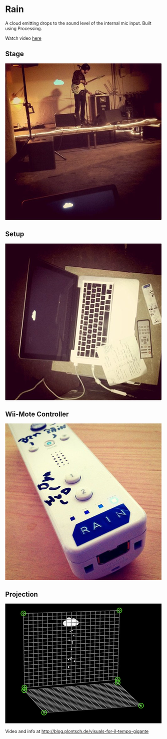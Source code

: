 Rain
====

A cloud emitting drops to the sound level of the internal mic input. Built using Processing.

Watch video [here](https://vimeo.com/22183786)

## Stage

![Stage](/03-stage.jpg)

## Setup

![Setup](/02-setup.jpg)

## Wii-Mote Controller

![Controller](/01-controller.jpg)

## Projection

![Projection](/04-projection.jpg)

Video and info at http://blog.plontsch.de/visuals-for-il-tempo-gigante
